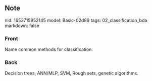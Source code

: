 ## Note
nid: 1653715952145
model: Basic-02d89
tags: 02_classification_bda
markdown: false

### Front
Name common methods for classification.

### Back
Decision trees, ANN/MLP, SVM, Rough sets, genetic algorithms.
